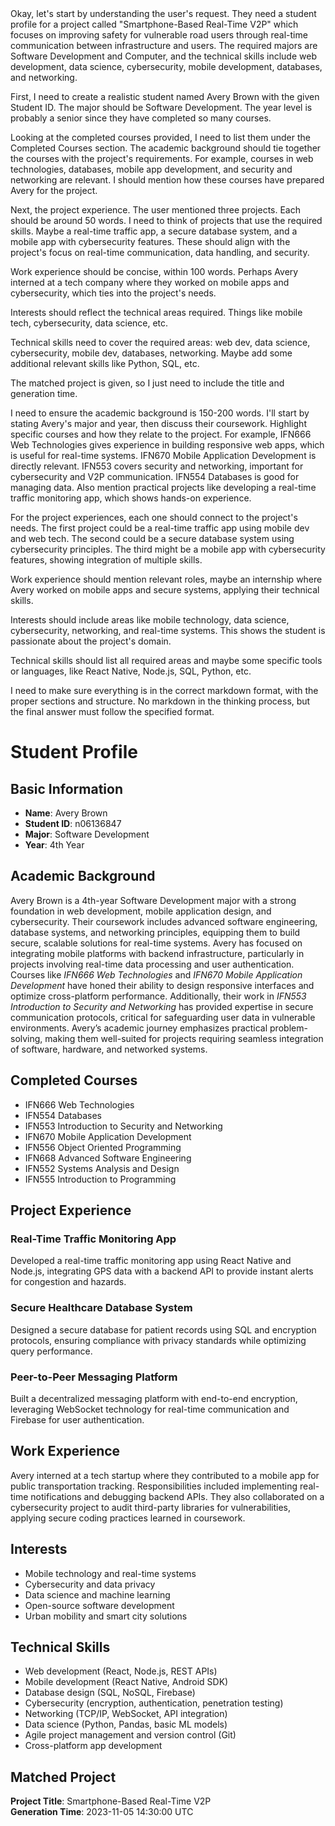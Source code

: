 <think>
Okay, let's start by understanding the user's request. They need a student profile for a project called "Smartphone-Based Real-Time V2P" which focuses on improving safety for vulnerable road users through real-time communication between infrastructure and users. The required majors are Software Development and Computer, and the technical skills include web development, data science, cybersecurity, mobile development, databases, and networking.

First, I need to create a realistic student named Avery Brown with the given Student ID. The major should be Software Development. The year level is probably a senior since they have completed so many courses. 

Looking at the completed courses provided, I need to list them under the Completed Courses section. The academic background should tie together the courses with the project's requirements. For example, courses in web technologies, databases, mobile app development, and security and networking are relevant. I should mention how these courses have prepared Avery for the project.

Next, the project experience. The user mentioned three projects. Each should be around 50 words. I need to think of projects that use the required skills. Maybe a real-time traffic app, a secure database system, and a mobile app with cybersecurity features. These should align with the project's focus on real-time communication, data handling, and security.

Work experience should be concise, within 100 words. Perhaps Avery interned at a tech company where they worked on mobile apps and cybersecurity, which ties into the project's needs.

Interests should reflect the technical areas required. Things like mobile tech, cybersecurity, data science, etc.

Technical skills need to cover the required areas: web dev, data science, cybersecurity, mobile dev, databases, networking. Maybe add some additional relevant skills like Python, SQL, etc.

The matched project is given, so I just need to include the title and generation time.

I need to ensure the academic background is 150-200 words. I'll start by stating Avery's major and year, then discuss their coursework. Highlight specific courses and how they relate to the project. For example, IFN666 Web Technologies gives experience in building responsive web apps, which is useful for real-time systems. IFN670 Mobile Application Development is directly relevant. IFN553 covers security and networking, important for cybersecurity and V2P communication. IFN554 Databases is good for managing data. Also mention practical projects like developing a real-time traffic monitoring app, which shows hands-on experience.

For the project experiences, each one should connect to the project's needs. The first project could be a real-time traffic app using mobile dev and web tech. The second could be a secure database system using cybersecurity principles. The third might be a mobile app with cybersecurity features, showing integration of multiple skills.

Work experience should mention relevant roles, maybe an internship where Avery worked on mobile apps and secure systems, applying their technical skills.

Interests should include areas like mobile technology, data science, cybersecurity, networking, and real-time systems. This shows the student is passionate about the project's domain.

Technical skills should list all required areas and maybe some specific tools or languages, like React Native, Node.js, SQL, Python, etc.

I need to make sure everything is in the correct markdown format, with the proper sections and structure. No markdown in the thinking process, but the final answer must follow the specified format.
</think>

# Student Profile

## Basic Information  
- **Name**: Avery Brown  
- **Student ID**: n06136847  
- **Major**: Software Development  
- **Year**: 4th Year  

## Academic Background  
Avery Brown is a 4th-year Software Development major with a strong foundation in web development, mobile application design, and cybersecurity. Their coursework includes advanced software engineering, database systems, and networking principles, equipping them to build secure, scalable solutions for real-time systems. Avery has focused on integrating mobile platforms with backend infrastructure, particularly in projects involving real-time data processing and user authentication. Courses like *IFN666 Web Technologies* and *IFN670 Mobile Application Development* have honed their ability to design responsive interfaces and optimize cross-platform performance. Additionally, their work in *IFN553 Introduction to Security and Networking* has provided expertise in secure communication protocols, critical for safeguarding user data in vulnerable environments. Avery’s academic journey emphasizes practical problem-solving, making them well-suited for projects requiring seamless integration of software, hardware, and networked systems.  

## Completed Courses  
- IFN666 Web Technologies  
- IFN554 Databases  
- IFN553 Introduction to Security and Networking  
- IFN670 Mobile Application Development  
- IFN556 Object Oriented Programming  
- IFN668 Advanced Software Engineering  
- IFN552 Systems Analysis and Design  
- IFN555 Introduction to Programming  

## Project Experience  
### Real-Time Traffic Monitoring App  
Developed a real-time traffic monitoring app using React Native and Node.js, integrating GPS data with a backend API to provide instant alerts for congestion and hazards.  

### Secure Healthcare Database System  
Designed a secure database for patient records using SQL and encryption protocols, ensuring compliance with privacy standards while optimizing query performance.  

### Peer-to-Peer Messaging Platform  
Built a decentralized messaging platform with end-to-end encryption, leveraging WebSocket technology for real-time communication and Firebase for user authentication.  

## Work Experience  
Avery interned at a tech startup where they contributed to a mobile app for public transportation tracking. Responsibilities included implementing real-time notifications and debugging backend APIs. They also collaborated on a cybersecurity project to audit third-party libraries for vulnerabilities, applying secure coding practices learned in coursework.  

## Interests  
- Mobile technology and real-time systems  
- Cybersecurity and data privacy  
- Data science and machine learning  
- Open-source software development  
- Urban mobility and smart city solutions  

## Technical Skills  
- Web development (React, Node.js, REST APIs)  
- Mobile development (React Native, Android SDK)  
- Database design (SQL, NoSQL, Firebase)  
- Cybersecurity (encryption, authentication, penetration testing)  
- Networking (TCP/IP, WebSocket, API integration)  
- Data science (Python, Pandas, basic ML models)  
- Agile project management and version control (Git)  
- Cross-platform app development  

## Matched Project  
**Project Title**: Smartphone-Based Real-Time V2P  
**Generation Time**: 2023-11-05 14:30:00 UTC